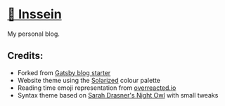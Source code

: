 # [🤯 Inssein](https://inssein.com/)

My personal blog. 

## Credits:
 - Forked from [Gatsby blog starter](https://github.com/gatsbyjs/gatsby-starter-blog)
 - Website theme using the [Solarized](https://en.wikipedia.org/wiki/Solarized_(color_scheme)) colour palette
 - Reading time emoji representation from [overreacted.io](https://overreacted.io/)
 - Syntax theme based on [Sarah Drasner's Night Owl](https://github.com/sdras/night-owl-vscode-theme/) with small tweaks

